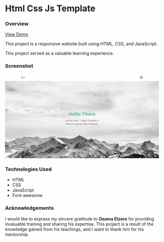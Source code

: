 # Html Css Js Template

### Overview

[View Demo](https://billalben.github.io/html-css-template-one/)

This project is a responsive website built using HTML, CSS, and JavaScript.

This project served as a valuable learning experience.

### Screenshot

[![Homepage](homepage.png)](https://billalben.github.io/html-css-template-one/)

### Technologies Used

- HTML
- CSS
- JavaScript
- Font-awesome

### Acknowledgements

I would like to express my sincere gratitude to **Osama Elzero** for providing invaluable training and sharing his expertise. This project is a result of the knowledge gained from his teachings, and I want to thank him for his mentorship.
